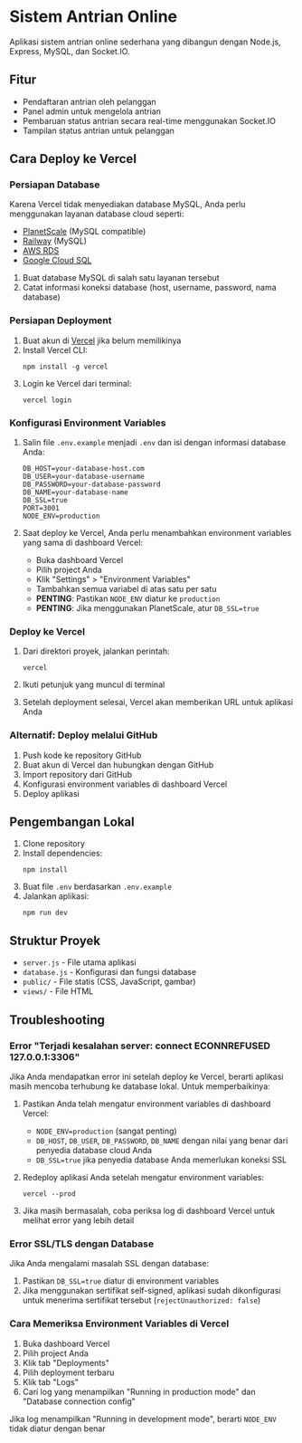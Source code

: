 # Sistem Antrian Online

Aplikasi sistem antrian online sederhana yang dibangun dengan Node.js, Express, MySQL, dan Socket.IO.

## Fitur

- Pendaftaran antrian oleh pelanggan
- Panel admin untuk mengelola antrian
- Pembaruan status antrian secara real-time menggunakan Socket.IO
- Tampilan status antrian untuk pelanggan

## Cara Deploy ke Vercel

### Persiapan Database

Karena Vercel tidak menyediakan database MySQL, Anda perlu menggunakan layanan database cloud seperti:
- [PlanetScale](https://planetscale.com/) (MySQL compatible)
- [Railway](https://railway.app/) (MySQL)
- [AWS RDS](https://aws.amazon.com/rds/mysql/)
- [Google Cloud SQL](https://cloud.google.com/sql)

1. Buat database MySQL di salah satu layanan tersebut
2. Catat informasi koneksi database (host, username, password, nama database)

### Persiapan Deployment

1. Buat akun di [Vercel](https://vercel.com) jika belum memilikinya
2. Install Vercel CLI:
   ```
   npm install -g vercel
   ```
3. Login ke Vercel dari terminal:
   ```
   vercel login
   ```

### Konfigurasi Environment Variables

1. Salin file `.env.example` menjadi `.env` dan isi dengan informasi database Anda:
   ```
   DB_HOST=your-database-host.com
   DB_USER=your-database-username
   DB_PASSWORD=your-database-password
   DB_NAME=your-database-name
   DB_SSL=true
   PORT=3001
   NODE_ENV=production
   ```

2. Saat deploy ke Vercel, Anda perlu menambahkan environment variables yang sama di dashboard Vercel:
   - Buka dashboard Vercel
   - Pilih project Anda
   - Klik "Settings" > "Environment Variables"
   - Tambahkan semua variabel di atas satu per satu
   - **PENTING**: Pastikan `NODE_ENV` diatur ke `production`
   - **PENTING**: Jika menggunakan PlanetScale, atur `DB_SSL=true`

### Deploy ke Vercel

1. Dari direktori proyek, jalankan perintah:
   ```
   vercel
   ```

2. Ikuti petunjuk yang muncul di terminal
3. Setelah deployment selesai, Vercel akan memberikan URL untuk aplikasi Anda

### Alternatif: Deploy melalui GitHub

1. Push kode ke repository GitHub
2. Buat akun di Vercel dan hubungkan dengan GitHub
3. Import repository dari GitHub
4. Konfigurasi environment variables di dashboard Vercel
5. Deploy aplikasi

## Pengembangan Lokal

1. Clone repository
2. Install dependencies:
   ```
   npm install
   ```
3. Buat file `.env` berdasarkan `.env.example`
4. Jalankan aplikasi:
   ```
   npm run dev
   ```

## Struktur Proyek

- `server.js` - File utama aplikasi
- `database.js` - Konfigurasi dan fungsi database
- `public/` - File statis (CSS, JavaScript, gambar)
- `views/` - File HTML

## Troubleshooting

### Error "Terjadi kesalahan server: connect ECONNREFUSED 127.0.0.1:3306"

Jika Anda mendapatkan error ini setelah deploy ke Vercel, berarti aplikasi masih mencoba terhubung ke database lokal. Untuk memperbaikinya:

1. Pastikan Anda telah mengatur environment variables di dashboard Vercel:
   - `NODE_ENV=production` (sangat penting)
   - `DB_HOST`, `DB_USER`, `DB_PASSWORD`, `DB_NAME` dengan nilai yang benar dari penyedia database cloud Anda
   - `DB_SSL=true` jika penyedia database Anda memerlukan koneksi SSL

2. Redeploy aplikasi Anda setelah mengatur environment variables:
   ```
   vercel --prod
   ```

3. Jika masih bermasalah, coba periksa log di dashboard Vercel untuk melihat error yang lebih detail

### Error SSL/TLS dengan Database

Jika Anda mengalami masalah SSL dengan database:

1. Pastikan `DB_SSL=true` diatur di environment variables
2. Jika menggunakan sertifikat self-signed, aplikasi sudah dikonfigurasi untuk menerima sertifikat tersebut (`rejectUnauthorized: false`)

### Cara Memeriksa Environment Variables di Vercel

1. Buka dashboard Vercel
2. Pilih project Anda
3. Klik tab "Deployments"
4. Pilih deployment terbaru
5. Klik tab "Logs"
6. Cari log yang menampilkan "Running in production mode" dan "Database connection config"

Jika log menampilkan "Running in development mode", berarti `NODE_ENV` tidak diatur dengan benar
